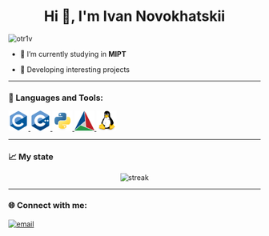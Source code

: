 

<!--
**otr1v/otr1v** is a ✨ _special_ ✨ repository because its `README.md` (this file) appears on your GitHub profile.

Here are some ideas to get you started:

- 🔭 I’m currently working on ...
- 🌱 I’m currently learning ...
- 👯 I’m looking to collaborate on ...
- 🤔 I’m looking for help with ...
- 💬 Ask me about ...
- 📫 How to reach me: ...
- 😄 Pronouns: ...
- ⚡ Fun fact: ...
-->
<h1 align="center">Hi 👋, I'm Ivan Novokhatskii </h1>


<p align="left"> <img src="https://komarev.com/ghpvc/?username=yourusername&label=Profile%20views&color=0e75b6&style=flat" alt="otr1v" /> </p>

- 🔭 I’m currently studying in **MIPT**

- 🌱 Developing interesting projects






---

### 🧰 Languages and Tools:
<p align="left">
  <a href="https://www.cprogramming.com/" target="_blank">
    <img src="https://raw.githubusercontent.com/devicons/devicon/master/icons/c/c-original.svg" alt="C" width="40" height="40"/>
  </a>
  <a href="https://isocpp.org/" target="_blank">
    <img src="https://raw.githubusercontent.com/devicons/devicon/master/icons/cplusplus/cplusplus-original.svg" alt="C++" width="40" height="40"/>
  </a>
  <a href="https://www.python.org" target="_blank">
    <img src="https://raw.githubusercontent.com/devicons/devicon/master/icons/python/python-original.svg" alt="Python" width="40" height="40"/>
  </a>
  <a href="https://cmake.org/" target="_blank">
    <img src="https://raw.githubusercontent.com/devicons/devicon/master/icons/cmake/cmake-original.svg" alt="CMake" width="40" height="40"/>
  </a>
  <a href="https://www.kernel.org/" target="_blank">
    <img src="https://raw.githubusercontent.com/devicons/devicon/master/icons/linux/linux-original.svg" alt="Linux" width="40" height="40"/>
  </a>
</p>

---

### 📈 My state
<p align="center">
  <!-- <img src="https://github-readme-stats.vercel.app/api?username=yourusername&show_icons=true&theme=radical" alt="stats"/> -->
  <img src="https://github-readme-streak-stats.herokuapp.com/?user=otr1v&theme=radical" alt="streak"/>
</p>

---

### 🌐 Connect with me:
<p align="left">
  <!-- <a href="https://linkedin.com/in/yourname" target="blank"><img align="center" src="https://cdn.jsdelivr.net/npm/simple-icons@v3/icons/linkedin.svg" alt="yourname" height="30" width="40" /></a> -->
  <a href="mailto:novokhatskii.iv@phystech.edu"><img align="center" src="https://cdn.jsdelivr.net/npm/simple-icons@v3/icons/gmail.svg" alt="email" height="30" width="40" /></a>
</p>
